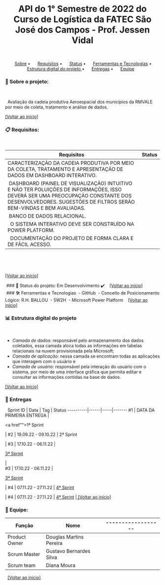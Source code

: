 <br id="inicio">

<h1 align="center">API do 1° Semestre de 2022 do Curso de Logística da FATEC São José dos Campos - Prof. Jessen Vidal </h1>
 <p align="center">
     <a href="#sobre">Sobre</a> •
     <a href="#requisitos">Requisitos</a> •
     <a href="#status">Status</a> •
     <a href="#techtools">Ferramentas e Tecnologias</a> •
     <a href="#estrutura-pastas">Estrutura digital do projeto </a> •
     <a href="#entregas">Entregas</a> •
     <a href="#equipe">Equipe</a>
 
 

<span id="sobre">

### :mag_right: Sobre o projeto:
 <p>
  Avaliação da cadeia produtiva Aeroespacial dos municípios da RMVALE por meio de coleta, tratamento e análise de dados.
 </p>

<a href="#inicio">[Voltar ao início]</a>


<span id="requisitos">

### :clipboard: Requisitos:
 <p>

Requisitos |  Status
-----------|----------
CARACTERIZAÇÃO DA CADEIA PRODUTIVA POR MEIO DA COLETA, TRATAMENTO E APRESENTAÇÃO DE DADOS EM DASHBOARD INTERATIVO. |
 DASHBOARD (PAINEL DE VISUALIZAÇÃO) INTUITIVO E NÃO TER POLUIÇÕES DE INFORMAÇÕES, ISSO DEVERÁ SER UMA PREOCUPAÇÃO CONSTANTE DOS DESENVOLVEDORES. SUGESTÕES DE FILTROS SERÃO BEM-VINDAS E BEM AVALIADAS.|
 BANCO DE DADOS RELACIONAL.|
  O SISTEMA INTERATIVO DEVE SER CONSTRUÍDO NA POWER PLATFORM.|
  DOCUMENTAÇÃO DO PROJETO DE FORMA CLARA E DE FÁCIL ACESSO.|
 

 
 </p>

<a href="#inicio">[Voltar ao início]</a>
 <span id="status">

 ### :bookmark_tabs: Status do projeto: Em Desenvolvimento ✔️
 
 <a href="#inicio">[Voltar ao início]</a>
 
 <span id="techtools">
 
 ### :hammer_and_wrench: Ferramentas e Tecnologias
 - GitHub
 - Conceito de Posicionamento Lógico: R.H. BALLOU
 - 5W2H
 - Microsoft Power Platform
 
 <a href="#inicio">[Voltar ao início]</a>
 
 
<span id="estrutura-pastas">
 
### :bar_chart: Estrutura digital do projeto
 
- *Camada de dados:* responsável pelo armazenamento dos dados coletados, essa camada aloca todas as informações em tabelas relacionais na nuvem provisionada pela Microsoft;
- *Camada de aplicação:* nessa camada se encontram todas as aplicações que interagem com o usuário e
- *Camada de usuário:* responsável pela interação do usuário com o sistema, por meio de uma interface gráfica que permita editar e consultar as informações contidas na base de dados.


<a href="#inicio">[Voltar ao início]</a>
 
<span id="entregas">

### :dart: Entregas
 
Sprint ID | Data | Tag | Status
----------|------|-----|-------
#1 | DATA DA PRIMEIRA ENTREGA |  <p><a href"">1ª Sprint</a></p> | 
#2 | 19.09.22 - 09.10.22 | 2ª Sprint</a></p> | 
#3 | 17.10.22 - 06.11.22 | <p><a href="https://app.powerbi.com/groups/me/reports/f6e4f724-bbe5-414c-bea6-4dc411c52d01/ReportSection">3ª Sprint</a></p> |  
#3 | 17.10.22 - 06.11.22 | <p><a href="https://app.powerbi.com/groups/me/reports/1066aea9-7451-442f-ac87-e043cef51f83/ReportSection">3ª Sprint</a></p> | 
#4 | 07.11.22 - 27.11.22 | <a href="https://app.powerbi.com/groups/me/reports/4d9eee9b-e021-4771-b6f1-bb56620497ab/ReportSection#">4ª Sprint</a></p> |
#4 | 07.11.22 - 27.11.22 | <a href="https://app.powerbi.com/groups/me/reports/d477b9cc-6c82-470c-9673-7a02f0f4bb99/ReportSection1d30639204c6384c18c7#">4ª Sprint</a> |<a href="#inicio">
[Voltar ao início]</a>

<span id="equipe">

### :busts_in_silhouette: Equipe:
Função | Nome | ------------------
-------|------|-------------------
Product Owner | Douglas Martins Pereira |
Scrum Master | Gustavo Bernardes Silva| 
Scrum team | Diana Moura | 
 
<a href="#inicio">[Voltar ao início]</a>
